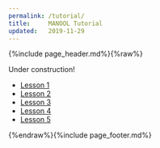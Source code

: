```yaml
---
permalink: /tutorial/
title:     MANOOL Tutorial
updated:   2019-11-29
---
```


{%include page_header.md%}{%raw%}

Under construction!

* [Lesson 1](lesson-1)
* [Lesson 2](lesson-2)
* [Lesson 3](lesson-3)
* [Lesson 4](lesson-4)
* [Lesson 5](lesson-5)

{%endraw%}{%include page_footer.md%}
